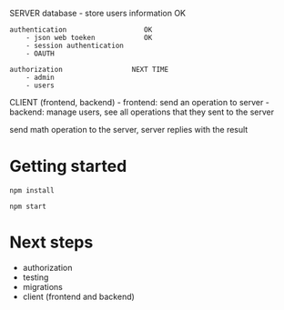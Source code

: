 SERVER
    database
        - store users information    OK

    authentication                   OK
        - json web toeken            OK
        - session authentication
        - OAUTH

    authorization                 NEXT TIME
        - admin
        - users

CLIENT (frontend, backend)
    - frontend: send an operation to server
    - backend: manage users, see all operations that they sent to the server

send math operation to the server, server replies with the result

# Getting started
``` 
npm install
```

``` 
npm start
```

# Next steps
* authorization
* testing
* migrations
* client (frontend and backend)